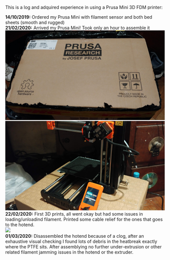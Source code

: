 This is a log and adquired experience in using a Prusa Mini 3D FDM printer:

<b>14/10/2019:</b> Ordered my Prusa Mini with filament sensor and both bed sheets (smooth and rugged)<br>
<b>21/02/2020:</b> Arrived my Prusa Mini! Took only an hour to assemble it<br>
<img src="20200221_101218_HDR.jpg"><br>
<img src="20200221_160626_HDR.jpg"><br>
<b>22/02/2020:</b> First 3D prints, all went okay but had some issues in loading/unloadind filament. Printed some cable relief for the ones that goes to the hotend.<br>
<img src="20200223_125352_HD"><br>
<b>01/03/2020:</b> Disassembled the hotend because of a clog, after an exhaustive visual checking I found lots of debris in the heatbreak exactly where the PTFE sits. After assemblying no further under-extrusion or other related filament jamming issues in the hotend or the extruder.<br>
